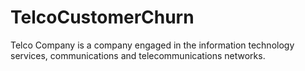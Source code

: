 # TelcoCustomerChurn
Telco Company is a company engaged in the information technology services, communications and telecommunications networks.
